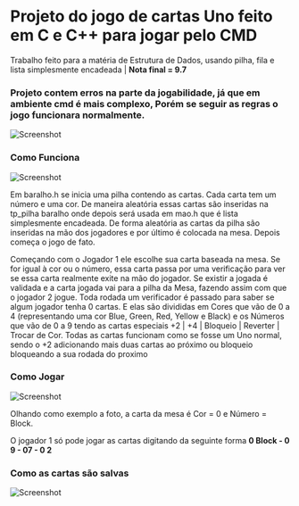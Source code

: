 <h1> Projeto do jogo de cartas Uno feito em C e C++ para jogar pelo CMD</h1>

<p> Trabalho feito para a matéria de Estrutura de Dados, usando pilha, fila e lista simplesmente encadeada | <b> Nota final = 9.7  </b> </p>
<h3> Projeto contem erros na parte da jogabilidade, já que em ambiente cmd é mais complexo, Porém se seguir as regras o jogo funcionara normalmente.</h3>

![Screenshot](https://i.postimg.cc/0NZ7f8yB/2020-08-07-22-37.png)

<h3> Como Funciona </h3>

![Screenshot](https://i.postimg.cc/t4jrv49q/2020-08-07-22-35-02.png)

<p>Em baralho.h se inicia uma pilha contendo as cartas. Cada carta tem um número e uma cor. De maneira aleatória essas cartas são inseridas na tp_pilha baralho onde depois será usada em mao.h que é lista simplesmente encadeada.
De forma aleatória as cartas da pilha são inseridas na mão dos jogadores e por último é colocada na mesa.
Depois começa o jogo de fato. </p>

<p> Começando com o Jogador 1 ele escolhe sua carta baseada na mesa.
Se for igual à cor ou o número, essa carta passa por uma verificação para ver se essa carta realmente exite na mão do jogador.
Se existir a jogada é validada e a carta jogada vai para a pilha da Mesa, fazendo assim com que o jogador 2 jogue. 
Toda rodada um verificador é passado para saber se algum jogador tenha 0 cartas.
E elas são divididas em Cores que vão de 0 a 4 (representando uma cor Blue, Green, Red, Yellow e Black) e os Números que vão de 0 a 9 tendo as cartas especiais +2 | +4 | Bloqueio | Reverter | Trocar de Cor. 
Todas as cartas funcionam como se fosse um Uno normal, sendo o +2 adicionando mais duas cartas ao próximo ou bloqueio bloqueando a sua rodada do proximo</p>

<h3> Como Jogar </h3>

![Screenshot](https://i.postimg.cc/Kvdfkv17/2020-08-07-22-35-01.png)

<p> Olhando como exemplo a foto, a carta da mesa é Cor = 0 e Número = Block.
  
 O jogador 1 só pode jogar as cartas digitando da seguinte forma <b> 0 Block - 0 9 - 07 - 0 2 </b>
 </p>

<h3> Como as cartas são salvas </h3>

![Screenshot](https://i.postimg.cc/nL866crd/2020-08-07-23-12.png)
